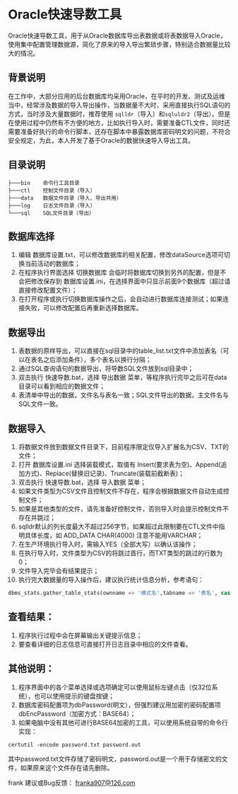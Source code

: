 # Oracle快速导数工具

Oracle快速导数工具，用于从Oracle数据库导出表数据或将表数据导入Oracle，使用集中配置管理数据源，简化了原来的导入导出繁琐步骤，特别适合数据量比较大的情况。

## 背景说明

在工作中，大部分应用的后台数据库均采用Oracle，在平时的开发、测试及运维当中，经常涉及数据的导入导出操作，当数据量不大时，采用直接执行SQL语句的方式，当时涉及大量数据时，推荐使用 `sqlldr`（导入）和`sqluldr2`（导出）。但是在使用过程中仍然有不方便的地方，比如执行导入时，需要准备CTL文件，同时还需要准备好执行的命令行脚本，还存在脚本中暴露数据库密码明文的问题，不符合安全规定，为此，本人开发了基于Oracle的数据快速导入导出工具。

## 目录说明

```text
├───bin    命令行工具目录
├───ctl    控制文件目录（导入）
├───data   数据文件目录（导入、导出共用）
├───log    日志文件目录（导入）
└───sql    SQL文件目录（导出）
```

## 数据库选择

1. 编辑 数据库设置.txt，可以修改数据库的相关配置，修改dataSource选项可切换当前活动的数据库；
2. 在程序执行界面选择 切换数据库 会临时将数据库切换到另外的配置，但是不会把修改保存到 数据库设置.ini，在选择界面中只显示前面9个数据库（超过请直接修改配置文件）；
3. 在打开程序或执行切换数据库操作之后，会自动进行数据库连接测试；如果连接失败，可以修改配置后再重新选择数据库。

## 数据导出

1. 表数据的原样导出，可以直接在sql目录中的table_list.txt文件中添加表名（可以在表名之后添加条件），多个表名以换行分隔；
2. 通过SQL查询语句的数据导出，将导数SQL文件放到sql目录中；
3. 双击执行 快速导数.bat，选择 导出数据 菜单，等程序执行完毕之后可在data目录可以看到相应的数据文件；
4. 表清单中导出的数据，文件名与表名一致；SQL文件导出的数据，主文件名与SQL文件一致。

## 数据导入

1. 将数据文件放到数据文件目录下，目前程序限定仅导入扩展名为CSV、TXT的文件；
2. 打开 数据库设置.ini 选择装载模式，取值有 Insert(要求表为空)、Append(追加方式)、Replace(替换旧记录)、Truncate(装载前截断表)；
3. 双击执行 快速导数.bat，选择 导入数据 菜单；
4. 如果文件类型为CSV文件且控制文件不存在，程序会根据数据文件自动生成控制文件；
5. 如果是其他类型的文件，请先准备好控制文件，否则导入时会提示控制文件不存在并跳过；
6. sqlldr默认的列长度最大不超过256字节，如果超过此限制要在CTL文件中指明具体长度，如 ADD_DATA CHAR(4000) 注意不能用VARCHAR；
7. 在生产环境执行导入时，需输入YES（全部大写）以确认该操作；
8. 在执行导入时，文件类型为CSV的将跳过首行，而TXT类型的跳过的行数为0；
9. 文件导入完毕会有结果提示；
10. 执行完大数据量的导入操作后，建议执行统计信息分析，参考语句：

```SQL
dbms_stats.gather_table_stats(ownname => '模式名',tabname => '表名', cascade => TRUE,estimate_percent => 10)
```

## 查看结果：

1. 程序执行过程中会在屏幕输出关键提示信息；
2. 要查看详细的日志信息可直接打开日志目录中相应的文件查看。

## 其他说明：

1. 程序界面中的各个菜单选择或选项确定可以使用鼠标左键点击（仅32位系统），也可以使用提示的键盘按键；
2. 数据库密码配置项为dbPassword(明文），但强烈建议用加密的密码配置项dbEncPassword（加密方式：BASE64）；
3. 如果电脑中没有其他可进行BASE64加密的工具，可以使用系统自带的命令行实现：

```batch
certutil -encode password.txt password.out
```

其中password.txt文件存储了密码明文，password.out是一个用于存储密文的文件，如果原来这个文件存在请先删除。

frank
建议或Bug反馈： franka907@126.com
